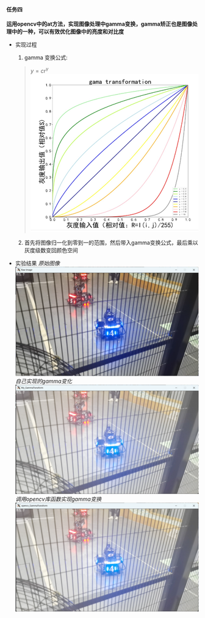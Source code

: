 #### 任务四
**运用opencv中的at方法，实现图像处理中gamma变换，gamma矫正也是图像处理中的一种，可以有效优化图像中的亮度和对比度**
* 实现过程
    1. gamma 变换公式:
    >$y=cr^{\gamma}$
    ![Alt text](images/README/image.png)
    2. 首先将图像归一化到零到一的范围，然后带入gamma变换公式，最后乘以灰度级数变回颜色空间

* 实验结果
    *原始图像*
    ![Alt text](images/README/image-1.png)
    *自己实现的gamma变化*
    ![Alt text](images/README/image-2.png)
    *调用opencv库函数实现gamma变换*
    ![Alt text](images/README/image-3.png)